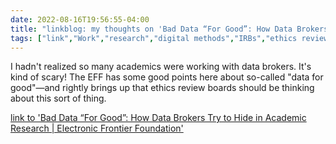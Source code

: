 ---date: 2022-08-16T19:56:55-04:00title: "linkblog: my thoughts on 'Bad Data “For Good”: How Data Brokers Try to Hide in Academic Research | Electronic Frontier Foundation'"tags: ["link","Work","research","digital methods","IRBs","ethics review boards","data ethics","location data","data brokers","research ethics","EFF","data for good"]---I hadn't realized so many academics were working with data brokers. It's kind of scary! The EFF has some good points here about so-called "data for good"—and rightly brings up that ethics review boards should be thinking about this sort of thing. [link to 'Bad Data “For Good”: How Data Brokers Try to Hide in Academic Research | Electronic Frontier Foundation'](https://www.eff.org/deeplinks/2022/08/bad-data-good-how-data-brokers-try-hide-academic-research)